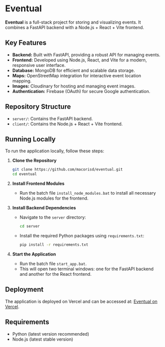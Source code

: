 # Eventual

**Eventual** is a full-stack project for storing and visualizing events. It combines a FastAPI backend with a Node.js + React + Vite frontend.

## Key Features
- **Backend:** Built with FastAPI, providing a robust API for managing events.
- **Frontend:** Developed using Node.js, React, and Vite for a modern, responsive user interface.
- **Database:** MongoDB for efficient and scalable data storage.
- **Maps:** OpenStreetMap integration for interactive event location mapping.
- **Images:** Cloudinary for hosting and managing event images.
- **Authentication:** Firebase (OAuth) for secure Google authentication.

## Repository Structure
- `server/`: Contains the FastAPI backend.
- `client/`: Contains the Node.js + React + Vite frontend.

## Running Locally
To run the application locally, follow these steps:

1. **Clone the Repository**
   ```bash
   git clone https://github.com/macorisd/eventual.git
   cd eventual
   ```

2. **Install Frontend Modules**
   - Run the batch file `install_node_modules.bat` to install all necessary Node.js modules for the frontend.

3. **Install Backend Dependencies**
   - Navigate to the `server` directory:
     ```bash
     cd server
     ```
   - Install the required Python packages using `requirements.txt`:
     ```bash
     pip install -r requirements.txt
     ```

4. **Start the Application**
   - Run the batch file `start_app.bat`.
   - This will open two terminal windows: one for the FastAPI backend and another for the React frontend.

## Deployment
The application is deployed on Vercel and can be accessed at: [Eventual on Vercel](https://ingweb-ev-p3-client.vercel.app/).

## Requirements
- Python (latest version recommended)
- Node.js (latest stable version)